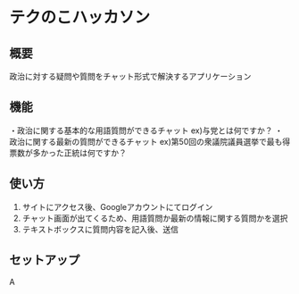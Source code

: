 # テクのこハッカソン

## 概要
政治に対する疑問や質問をチャット形式で解決するアプリケーション

## 機能
・政治に関する基本的な用語質問ができるチャット
 ex)与党とは何ですか？
・政治に関する最新の質問ができるチャット
 ex)第50回の衆議院議員選挙で最も得票数が多かった正統は何ですか？

## 使い方
1. サイトにアクセス後、Googleアカウントにてログイン
2. チャット画面が出てくるため、用語質問か最新の情報に関する質問かを選択
3. テキストボックスに質問内容を記入後、送信

## セットアップ
A
